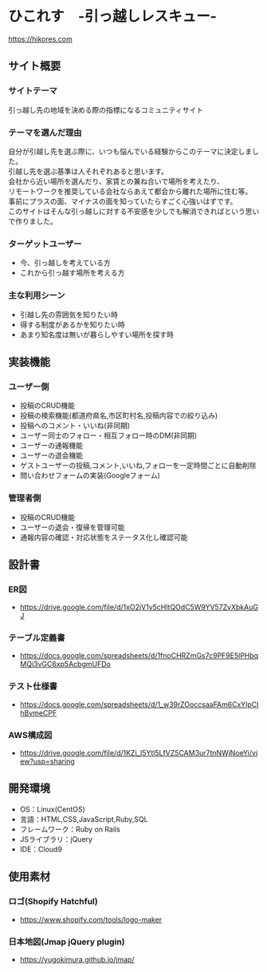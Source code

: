 # ひこれす　-引っ越しレスキュー-
https://hikores.com
## サイト概要
### サイトテーマ
引っ越し先の地域を決める際の指標になるコミュニティサイト

### テーマを選んだ理由
自分が引越し先を選ぶ際に、いつも悩んでいる経験からこのテーマに決定しました。<br>
引越し先を選ぶ基準は人それぞれあると思います。<br>
会社から近い場所を選んだり、家賃との兼ね合いで場所を考えたり、<br>
リモートワークを推奨している会社ならあえて都会から離れた場所に住む等。<br>
事前にプラスの面、マイナスの面を知っていたらすごく心強いはずです。<br>
このサイトはそんな引っ越しに対する不安感を少しでも解消できればという思いで作りました。

### ターゲットユーザー
- 今、引っ越しを考えている方
- これから引っ越す場所を考える方

### 主な利用シーン
- 引越し先の雰囲気を知りたい時
- 得する制度があるかを知りたい時
- あまり知名度は無いが暮らしやすい場所を探す時

## 実装機能
### ユーザー側
- 投稿のCRUD機能
- 投稿の検索機能(都道府県名,市区町村名,投稿内容での絞り込み)
- 投稿へのコメント・いいね(非同期)
- ユーザー同士のフォロー・相互フォロー時のDM(非同期)
- ユーザーの通報機能
- ユーザーの退会機能
- ゲストユーザーの投稿,コメント,いいね,フォローを一定時間ごとに自動削除
- 問い合わせフォームの実装(Googleフォーム)

### 管理者側
- 投稿のCRUD機能
- ユーザーの退会・復帰を管理可能
- 通報内容の確認・対応状態をステータス化し確認可能

## 設計書
### ER図
- https://drive.google.com/file/d/1xO2jV1y5cHltQOdC5W9YV57ZvXbkAuGJ

### テーブル定義書
- https://docs.google.com/spreadsheets/d/1fnoCHRZmGs7c9PF9E5lPHbqMQi3vGC6xp5AcbgmUFDo

### テスト仕様書
- https://docs.google.com/spreadsheets/d/1_w39rZOoccsaaFAm6CxYlpCIhBvmeCPF

### AWS構成図
- https://drive.google.com/file/d/1KZi_I5Ytl5LfVZ5CAM3ur7tnNWjNoeYi/view?usp=sharing

## 開発環境
- OS：Linux(CentOS)
- 言語：HTML,CSS,JavaScript,Ruby,SQL
- フレームワーク：Ruby on Rails
- JSライブラリ：jQuery
- IDE：Cloud9

## 使用素材
### ロゴ(Shopify Hatchful)
- https://www.shopify.com/tools/logo-maker
### 日本地図(Jmap jQuery plugin)
- https://yugokimura.github.io/jmap/
